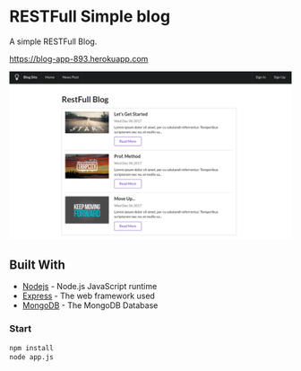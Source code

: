 # RESTFull Simple blog

A simple RESTFull Blog.

https://blog-app-893.herokuapp.com

![alt text](https://github.com/ThalKod/Simple-RESTFull-Blog/blob/master/index.png)

## Built With

* [Nodejs](https://github.com/nodejs/node) - Node.js JavaScript runtime
* [Express](https://github.com/expressjs/express) - The web framework used
* [MongoDB](https://github.com/mongodb/mongo) - The MongoDB Database

### Start
```
npm install
node app.js
```
